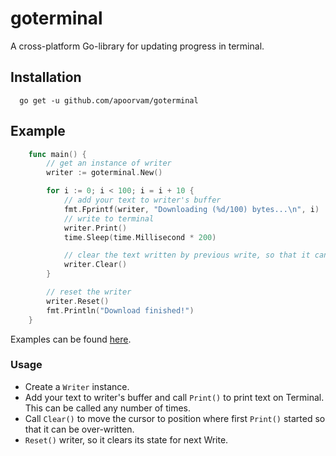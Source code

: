 # goterminal
A cross-platform Go-library for updating progress in terminal.

## Installation

````
  go get -u github.com/apoorvam/goterminal
````

## Example

```go
    func main() {
    	// get an instance of writer
    	writer := goterminal.New()

    	for i := 0; i < 100; i = i + 10 {
    		// add your text to writer's buffer
    		fmt.Fprintf(writer, "Downloading (%d/100) bytes...\n", i)
    		// write to terminal
    		writer.Print()
    		time.Sleep(time.Millisecond * 200)

    		// clear the text written by previous write, so that it can be re-written.
    		writer.Clear()
    	}

    	// reset the writer
    	writer.Reset()
    	fmt.Println("Download finished!")
    }
```
Examples can be found [here](https://github.com/apoorvam/goterminal/tree/master/examples).

### Usage

* Create a `Writer` instance.
* Add your text to writer's buffer and call `Print()` to print text on Terminal. This can be called any number of times.
* Call `Clear()` to move the cursor to position where first `Print()` started so that it can be over-written.
* `Reset()` writer, so it clears its state for next Write.

